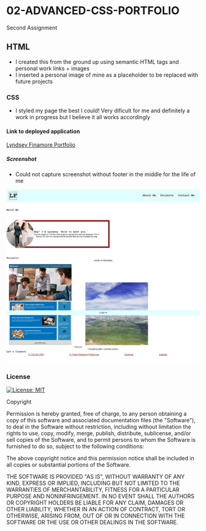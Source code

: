 # 02-ADVANCED-CSS-PORTFOLIO
Second Assignment

## HTML
- I created this from the ground up using semantic HTML tags and personal work links + images
- I inserted a personal image of mine as a placeholder to be replaced with future projects

### CSS
- I styled my page the best I could! Very dificult for me and definitely a work in progress but I believe it all works accordingly

#### Link to deployed application
<a href="https://lyndseyfin.github.io/02-LYNDSEY-FINAMORE-PORTFOLIO/">Lyndsey Finamore Portfolio</a>

##### Screenshot
- Could not capture screenshot without footer in the middle for the life of me

![screenshot](assets/screencapture-file-C-Users-lynds-code-homework-02-ADVANCED-CSS-PORTFOLIO-index-html-2021-03-03-09_39_53.png)

### License 

[![License: MIT](https://img.shields.io/badge/License-MIT-yellow.svg)](https://opensource.org/licenses/MIT)

Copyright <YEAR> <COPYRIGHT HOLDER>

Permission is hereby granted, free of charge, to any person obtaining a copy of this software and associated documentation files (the "Software"), to deal in the Software without restriction, including without limitation the rights to use, copy, modify, merge, publish, distribute, sublicense, and/or sell copies of the Software, and to permit persons to whom the Software is furnished to do so, subject to the following conditions:

The above copyright notice and this permission notice shall be included in all copies or substantial portions of the Software.

THE SOFTWARE IS PROVIDED "AS IS", WITHOUT WARRANTY OF ANY KIND, EXPRESS OR IMPLIED, INCLUDING BUT NOT LIMITED TO THE WARRANTIES OF MERCHANTABILITY, FITNESS FOR A PARTICULAR PURPOSE AND NONINFRINGEMENT. IN NO EVENT SHALL THE AUTHORS OR COPYRIGHT HOLDERS BE LIABLE FOR ANY CLAIM, DAMAGES OR OTHER LIABILITY, WHETHER IN AN ACTION OF CONTRACT, TORT OR OTHERWISE, ARISING FROM, OUT OF OR IN CONNECTION WITH THE SOFTWARE OR THE USE OR OTHER DEALINGS IN THE SOFTWARE.
